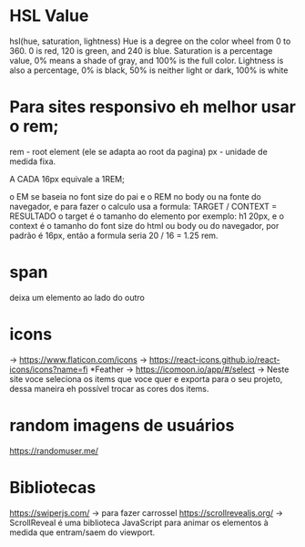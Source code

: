 # HSL Value

hsl(hue, saturation, lightness)
Hue is a degree on the color wheel from 0 to 360. 0 is red, 120 is green, and 240 is blue.
Saturation is a percentage value, 0% means a shade of gray, and 100% is the full color.
Lightness is also a percentage, 0% is black, 50% is neither light or dark, 100% is white

# Para sites responsivo eh melhor usar o rem;

rem - root element (ele se adapta ao root da pagina)
px - unidade de medida fixa.

A CADA 16px equivale a 1REM;

o EM se baseia no font size do pai e o REM no body ou na fonte do navegador, e para fazer o calculo usa a formula: TARGET / CONTEXT = RESULTADO o target é o tamanho do elemento por exemplo: h1 20px, e o context é o tamanho do font size do html ou body ou do navegador, por padrão é 16px, então a formula seria 20 / 16 = 1.25 rem.

# span

deixa um elemento ao lado do outro

# icons

-> https://www.flaticon.com/icons
-> https://react-icons.github.io/react-icons/icons?name=fi \*Feather
-> https://icomoon.io/app/#/select
-> Neste site voce seleciona os items que voce quer e exporta para o seu projeto, dessa maneira eh possível trocar as cores dos items.

# random imagens de usuários

https://randomuser.me/

# Bibliotecas

https://swiperjs.com/ -> para fazer carrossel
https://scrollrevealjs.org/ -> ScrollReveal é uma biblioteca JavaScript para animar os elementos à medida que entram/saem do viewport.
